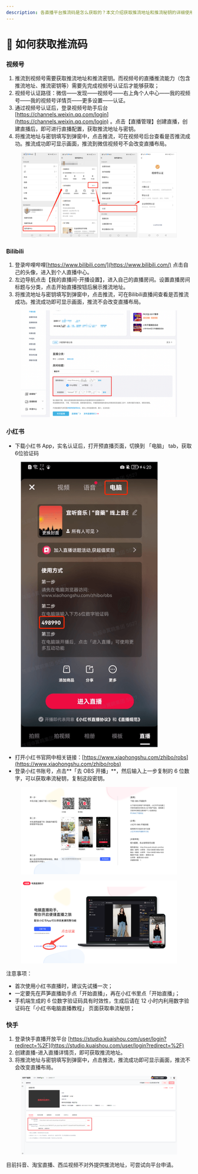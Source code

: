 ```yaml
---
description: 各直播平台推流码是怎么获取的？本文介绍获取推流地址和推流秘钥的详细使用方案！😊本文介绍的直播平台包括视频号、Bilibili、小红书、快手
---
```


# 🔐 如何获取推流码

### 视频号

1. 推流到视频号需要获取推流地址和推流密钥。而视频号的直播推流能力（包含推流地址、推流密钥等）需要先完成视频号认证后才能够获取；
2. 视频号认证路径：微信——发现——视频号——右上角个人中心——我的视频号——我的视频号详情页——更多设置——认证。
3. 通过视频号认证后，登录视频号助手后台 [https://channels.weixin.qq.com/login](https://channels.weixin.qq.com/login) 。点击【直播管理】创建直播，创建直播后，即可进行直播配置，获取推流地址与密钥。
4. 将推流地址与密钥填写到弹窗中，点击推流，可在视频号后台查看是否推流成功。推流成功即可显示画面，推流到微信视频号不会改变直播布局。

<figure><img src=".gitbook/assets/image (7).png" alt=""><figcaption></figcaption></figure>

### Bilibili

1. 登录哔哩哔哩[https://www.bilibili.com/](https://www.bilibili.com/) 点击自己的头像，进入到个人直播中心。
2. 左边导航点击【我的直播间-开播设置】，进入自己的直播房间。设置直播房间标题与分类，点击开始直播按钮后展示推流地址。
3. 将推流地址与密钥填写到弹窗中，点击推流，可在Bilibili直播间查看是否推流成功。推流成功即可显示画面，推流不会改变直播布局。

<figure><img src=".gitbook/assets/image (1) (1).png" alt=""><figcaption></figcaption></figure>



### 小红书

* 下载小红书 App，实名认证后，打开预直播页面，切换到 「电脑」 tab，获取6位验证码

<figure><img src=".gitbook/assets/image (6).png" alt=""><figcaption></figcaption></figure>

* 打开小红书官网中相关链接：[https://www.xiaohongshu.com/zhibo/robs](https://www.xiaohongshu.com/zhibo/robs)
* 登录小红书账号，点击**「去 OBS 开播」**，然后输入上一步复制的 6 位数字，可以获取串流秘钥，复制这段密钥。

<figure><img src=".gitbook/assets/image (4).png" alt=""><figcaption></figcaption></figure>

<figure><img src=".gitbook/assets/image (5).png" alt=""><figcaption></figcaption></figure>

注意事项：

* 首次使用小红书直播时，建议先试播一次；
* 一定要先在芦笋直播助手点「开始直播」，再在小红书里点「开始直播」；
* 手机端生成的 6 位数字验证码具有时效性，生成后请在 12 小时内利用数字验证码在「小红书电脑直播教程」 页面获取串流秘钥；

### 快手

1. 登录快手直播开放平台 [https://studio.kuaishou.com/user/login?redirect=%2F](https://studio.kuaishou.com/user/login?redirect=%2F)
2. 创建直播-进入直播详情页，即可获取推流地址。
3. 将推流地址与密钥填写到弹窗中，点击推流，推流成功即可显示画面，推流不会改变直播布局。

<figure><img src=".gitbook/assets/image (3) (1).png" alt=""><figcaption></figcaption></figure>

目前抖音、淘宝直播、西瓜视频不对外提供推流地址，可尝试向平台申请。
